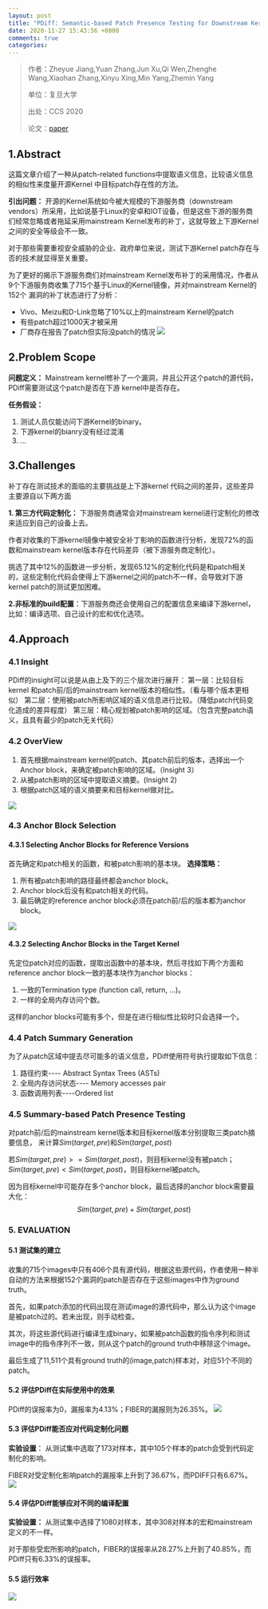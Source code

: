 ```yaml
---
layout: post
title: "PDiff: Semantic-based Patch Presence Testing for Downstream Kernels"
date: 2020-11-27 15:43:56 +0800
comments: true
categories: 
---
```


> 作者：Zheyue Jiang,Yuan Zhang,Jun Xu,Qi Wen,Zhenghe Wang,Xiaohan Zhang,Xinyu Xing,Min Yang,Zhemin Yang
> 
> 单位：复旦大学
> 
> 出处：CCS 2020
> 
> 论文：[paper](https://dl.acm.org/doi/pdf/10.1145/3372297.3417240)

## 1.Abstract

这篇文章介绍了一种从patch-related functions中提取语义信息，比较语义信息的相似性来度量开源Kernel 中目标patch存在性的方法。

<!-- more -->

**引出问题：** 开源的Kernel系统如今被大规模的下游服务商（downstream vendors）所采用，比如说基于Linux的安卓和IOT设备，但是这些下游的服务商们经常忽略或者拖延采用mainstream Kernel发布的补丁，这就导致上下游Kernel之间的安全等级会不一致。

对于那些需要重视安全威胁的企业、政府单位来说，测试下游Kernel patch存在与否的技术就显得至关重要。


为了更好的揭示下游服务商们对mainstream Kernel发布补丁的采用情况，作者从9个下游服务商收集了715个基于Linux的Kernel镜像，并对mainstream Kernel的152个 漏洞的补丁状态进行了分析：
- Vivo、Meizu和D-Link忽略了10%以上的mainstream Kernel的patch
- 有些patch超过1000天才被采用
- 厂商存在报告了patch但实际没patch的情况
![](/images/2020-11-27-1/169.png)

## 2.Problem Scope

**问题定义：** Mainstream kernel修补了一个漏洞，并且公开这个patch的源代码，PDiff需要测试这个patch是否在下游 kernel中是否存在。

**任务假设：** 
1. 测试人员仅能访问下游Kernel的binary。
2. 下游kernel的bianry没有经过混淆
3. ...

## 3.Challenges

补丁存在测试技术的面临的主要挑战是上下游kernel 代码之间的差异，这些差异主要源自以下两方面

**1. 第三方代码定制化：** 下游服务商通常会对mainstream kernel进行定制化的修改来适应到自己的设备上去。

作者对收集的下游kernel镜像中被安全补丁影响的函数进行分析，发现72%的函数和mainstream kernel版本存在代码差异（被下游服务商定制化）。

挑选了其中12%的函数进一步分析，发现65.12%的定制化代码是和patch相关的，这些定制化代码会使得上下游kernel之间的patch不一样，会导致对下游kernel patch的测试更加困难。


**2.非标准的build配置**：下游服务商还会使用自己的配置信息来编译下游kernel，比如：编译选项、自己设计的宏和优化选项。

## 4.Approach 

### 4.1 Insight

PDiff的insight可以说是从由上及下的三个层次进行展开：
第一层：比较目标kernel 和patch前/后的mainstream kernel版本的相似性。（看与哪个版本更相似）
第二层：使用被patch所影响区域的语义信息进行比较。（降低patch代码变化造成的差异程度）
第三层：精心规划被patch影响的区域。（包含完整patch语义，且具有最少的patch无关代码）

### 4.2 OverView

1. 首先根据mainstream kernel的patch、其patch前后的版本，选择出一个Anchor block，来确定被patch影响的区域。（Insight 3）
2. 从被patch影响的区域中提取语义摘要。(Insight 2)
3. 根据patch区域的语义摘要来和目标kernel做对比。

![](/images/2020-11-27-1/171.png)

### 4.3 Anchor Block Selection

#### 4.3.1 Selecting Anchor Blocks for Reference Versions

首先确定和patch相关的函数，和被patch影响的基本块。
**选择策略：**
1. 所有被patch影响的路径最终都会anchor block。
2. Anchor block后没有和patch相关的代码。 
3. 最后确定的reference anchor block必须在patch前/后的版本都为anchor block。

![](/images/2020-11-27-1/172.png)

#### 4.3.2 Selecting Anchor Blocks in the Target Kernel

先定位patch对应的函数，提取出函数中的基本块，然后寻找如下两个方面和reference anchor block一致的基本块作为anchor blocks：

1. 一致的Termination type (function call, return, ...)。
2. 一样的全局内存访问个数。

这样的anchor blocks可能有多个，但是在进行相似性比较时只会选择一个。


### 4.4 Patch Summary Generation

为了从patch区域中提去尽可能多的语义信息，PDiff使用符号执行提取如下信息：
1. 路径约束---- Abstract Syntax Trees (ASTs)
2. 全局内存访问状态---- Memory accesses pair
3. 函数调用列表----Ordered list

### 4.5 Summary-based Patch Presence Testing

对patch前/后的mainstream kernel版本和目标kernel版本分别提取三类patch摘要信息，
来计算$Sim(target,pre)$和$Sim(target,post)$

若$Sim(target,pre)>=Sim(target,post)$，则目标kernel没有被patch；
$Sim(target,pre)<Sim(target,post)$，则目标kernel被patch。

因为目标kernel中可能存在多个anchor block，最后选择的anchor block需要最大化：
$$Sim(target,pre)+Sim(target,post)$$

### 5. EVALUATION

#### 5.1 测试集的建立

收集的715个images中只有406个具有源代码，根据这些源代码，作者使用一种半自动的方法来根据152个漏洞的patch是否存在于这些images中作为ground truth。

首先，如果patch添加的代码出现在测试image的源代码中，那么认为这个image是被patch过的。若未出现，则手动检查。

其次，将这些源代码进行编译生成binary，如果被patch函数的指令序列和测试image中的指令序列不一致，则从这个patch的ground truth中移除这个image。

最后生成了11,511个具有ground truth的(image,patch)样本对，对应51个不同的patch。


#### 5.2 评估PDiff在实际使用中的效果

PDiff的误报率为0，漏报率为4.13%；FIBER的漏报则为26.35%。
![](/images/2020-11-27-1/173.png)

#### 5.3 评估PDiff能否应对代码定制化问题

**实验设置**： 从测试集中选取了173对样本，其中105个样本的patch会受到代码定制化的影响。

FIBER对受定制化影响patch的漏报率上升到了36.67%，而PDIFF只有6.67%。
![](/images/2020-11-27-1/174.png)

#### 5.4 评估PDiff能够应对不同的编译配置

**实验设置：** 从测试集中选择了1080对样本，其中308对样本的宏和mainstream 定义的不一样。

对于那些受宏所影响的patch，FIBER的误报率从28.27%上升到了40.85%，而PDiff只有6.33%的误报率。

#### 5.5 运行效率

![](/images/2020-11-27-1/175.png)


